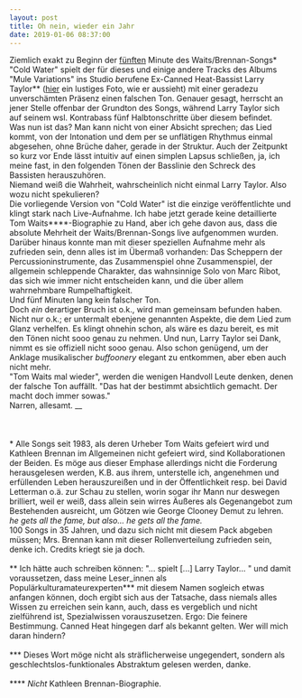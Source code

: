 ```yaml
---
layout: post
title: Oh nein, wieder ein Jahr
date: 2019-01-06 08:37:00
---
```


Ziemlich exakt zu Beginn der [fünften](https://www.youtube.com/watch?v=DgwJQj2E6So) Minute des Waits/Brennan-Songs\* "Cold Water" spielt der für dieses und einige andere Tracks des Albums "Mule Variations" ins Studio *be*rufene Ex-Canned Heat-Bassist Larry Taylor\*\* ([hier](https://en.wikipedia.org/wiki/Larry_Taylor#/media/File:Larry_Taylor_with_bass_1971.jpg) ein lustiges Foto, wie er aussieht) mit einer geradezu unverschämten Präsenz einen falschen Ton. Genauer gesagt, herrscht an jener Stelle offenbar der Grundton des Songs, während Larry Taylor sich auf seinem wsl. Kontrabass fünf Halbtonschritte über diesem befindet.<br>
Was nun ist das? Man kann nicht von einer Absicht sprechen; das Lied kommt, von der Intonation und dem per se unflätigen Rhythmus einmal abgesehen, ohne Brüche daher, gerade in der Struktur. Auch der Zeitpunkt so kurz vor Ende lässt intuitiv auf einen simplen Lapsus schließen, ja, ich meine fast, in den folgenden Tönen der Basslinie den Schreck des Bassisten herauszuhören.<br>
Niemand weiß die Wahrheit, wahrscheinlich nicht einmal Larry Taylor. Also wozu nicht spekulieren?
<br>
Die vorliegende Version von "Cold Water" ist die einzige veröffentlichte und klingt stark nach Live-Aufnahme. Ich habe jetzt gerade keine detaillierte Tom Waits\*\*\*\*-Biographie zu Hand, aber ich gehe davon aus, dass die absolute Mehrheit der Waits/Brennan-Songs live aufgenommen wurden. Darüber hinaus konnte man mit dieser speziellen Aufnahme mehr als zufrieden sein, denn alles ist im Übermaß vorhanden: Das Scheppern der Percussioninstrumente, das Zusammenspiel ohne Zusammenspiel, der allgemein schleppende Charakter, das wahnsinnige Solo von Marc Ribot, das sich wie immer nicht entscheiden kann, und die über allem wahrnehmbare Rumpelhaftigkeit. <br>
Und fünf Minuten lang kein falscher Ton.<br>
Doch *ein* derartiger Bruch ist o.k., wird man gemeinsam befunden haben. Nicht nur o.k.; er untermalt ebenjene genannten Aspekte, die dem Lied zum Glanz verhelfen. Es klingt ohnehin schon, als wäre es dazu bereit, es mit den Tönen nicht sooo genau zu nehmen. Und nun, Larry Taylor sei Dank, nimmt es sie offiziell nicht sooo genau. Also schon genügend, um der Anklage musikalischer *buffoonery* elegant zu entkommen, aber eben auch nicht mehr. <br>"Tom Waits mal wieder", werden die wenigen Handvoll Leute denken, denen der falsche Ton auffällt. "Das hat der bestimmt absichtlich gemacht. Der macht doch immer sowas."<br>
Narren, allesamt.
__
<br><br><br><br>
\* Alle Songs seit 1983, als deren Urheber Tom Waits gefeiert wird und Kathleen Brennan im Allgemeinen nicht gefeiert wird, sind Kollaborationen der Beiden. Es möge aus dieser Emphase allerdings nicht die Forderung herausgelesen werden, K.B. aus ihrem, unterstelle ich, angenehmen und erfüllenden Leben herauszureißen und in der Öffentlichkeit resp. bei David Letterman o.ä. zur Schau zu stellen, worin sogar ihr Mann nur deswegen brilliert, weil er weiß, dass allein sein wirres Äußeres als Gegenangebot zum Bestehenden ausreicht, um Götzen wie George Clooney Demut zu lehren.<br> *he gets all the fame, but also... he gets all the fame.*<br>
100 Songs in 35 Jahren, und dazu sich nicht mit diesem Pack abgeben müssen; Mrs. Brennan kann mit dieser Rollenverteilung zufrieden sein, denke ich. Credits kriegt sie ja doch.
<br><br>
\*\* Ich hätte auch schreiben können: "... spielt \[...\] Larry Taylor... " und damit voraussetzen, dass meine Leser\_innen als Populärkulturamateurexperten\*\*\* mit diesem Namen sogleich etwas anfangen können, doch ergibt sich aus der Tatsache, dass niemals alles Wissen zu erreichen sein kann, auch, dass es vergeblich und nicht zielführend ist, Spezialwissen vorauszusetzen. Ergo: Die feinere Bestimmung. Canned Heat hingegen darf als bekannt gelten. Wer will mich daran hindern?
<br><br>
\*\*\* Dieses Wort möge nicht als sträflicherweise ungegendert, sondern als geschlechtslos-funktionales Abstraktum gelesen werden, danke.
<br><br>
\*\*\*\* *Nicht* Kathleen Brennan-Biographie.
